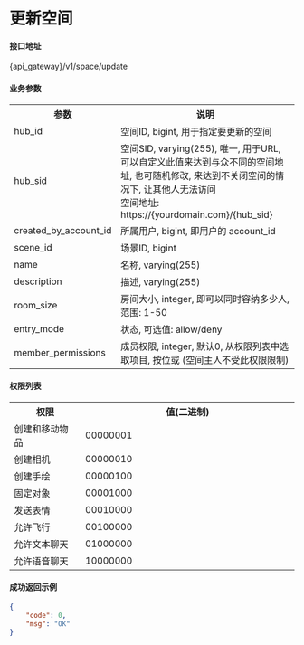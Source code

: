 # 更新空间

#### 接口地址

{api_gateway}/v1/space/update

#### 业务参数

<table width="100%">
    <tr>
      <th width="25%">参数</th>
      <th>说明</th>
    </tr>
    <tr>
      <td>hub_id</td>
      <td>空间ID, bigint, 用于指定要更新的空间</td>
    </tr>
    <tr>
      <td>hub_sid</td>
      <td>空间SID, varying(255), 唯一, 用于URL, 可以自定义此值来达到与众不同的空间地址, 也可随机修改, 来达到不关闭空间的情况下, 让其他人无法访问<br />空间地址: https://{yourdomain.com}/{hub_sid}</td>
    </tr>
    <tr>
      <td>created_by_account_id</td>
      <td>所属用户, bigint, 即用户的 account_id</td>
    </tr>
    <tr>
      <td>scene_id</td>
      <td>场景ID, bigint</td>
    </tr>
    <tr>
      <td>name</td>
      <td>名称, varying(255)</td>
    </tr>
    <tr>
      <td>description</td>
      <td>描述, varying(255)</td>
    </tr>
    <tr>
      <td>room_size</td>
      <td>房间大小, integer, 即可以同时容纳多少人, 范围: 1-50</td>
    </tr>
    <tr>
      <td>entry_mode</td>
      <td>状态, 可选值: allow/deny</td>
    </tr>
    <tr>
      <td>member_permissions</td>
      <td>成员权限, integer, 默认0, 从权限列表中选取项目, 按位或 (空间主人不受此权限限制)</td>
    </tr>
</table>

#### 权限列表

<table width="100%">
    <tr>
      <th width="25%">权限</th>
      <th>值(二进制)</th>
    </tr>
    <tr>
      <td>创建和移动物品</td>
      <td>00000001</td>
    </tr>
    <tr>
      <td>创建相机</td>
      <td>00000010</td>
    </tr>
    <tr>
      <td>创建手绘</td>
      <td>00000100</td>
    </tr>
    <tr>
      <td>固定对象</td>
      <td>00001000</td>
    </tr>
    <tr>
      <td>发送表情</td>
      <td>00010000</td>
    </tr>
    <tr>
      <td>允许飞行</td>
      <td>00100000</td>
    </tr>
    <tr>
      <td>允许文本聊天</td>
      <td>01000000</td>
    </tr>
    <tr>
      <td>允许语音聊天</td>
      <td>10000000</td>
    </tr>
</table>

#### 成功返回示例

```json
{
    "code": 0,
    "msg": "OK"
}
```
